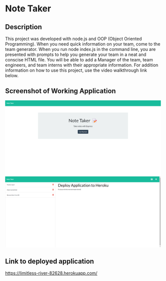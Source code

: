 # Note Taker

## Description
This project was developed with node.js and OOP (Object Oriented Programming). When you need quick information on your team, come to the team generator. When you run node index.js in the command line, you are presented with prompts to help you generate your team in a neat and conscise HTML file. You will be able to add a Manager of the team, team engineers, and team interns with their appropriate information. For addition information on how to use this project, use the video walkthrough link below.

## Screenshot of Working Application
![Photo of homepage](assets/img/Note-Taker-homepage.png)
![Photo of notes page](assets/img/Note-Taker-notes.png)

## Link to deployed application
https://limitless-river-82628.herokuapp.com/
